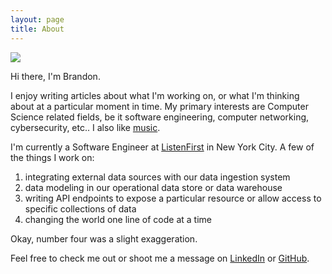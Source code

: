```yaml
---
layout: page
title: About
---
```


<img src="{{ site.baseurl }}/assets/images/concert.jpg" />

Hi there, I'm Brandon. 

I enjoy writing articles about what I'm working on, or what I'm thinking about at a particular moment in time. My primary interests are Computer Science related fields, be it software engineering, computer networking, cybersecurity, etc.. I also like [music](https://www.youtube.com/watch?v=dQw4w9WgXcQ).

I'm currently a Software Engineer at [ListenFirst](https://www.listenfirstmedia.com/) in New York City. A few of the things I work on:

1. integrating external data sources with our data ingestion system
2. data modeling in our operational data store or data warehouse
3. writing API endpoints to expose a particular resource or allow access to specific collections of data
4. changing the world one line of code at a time

Okay, number four was a slight exaggeration.

Feel free to check me out or shoot me a message on [LinkedIn](https://www.linkedin.com/in/brandonkpowers/) or [GitHub](https://github.com/brandon-powers).
